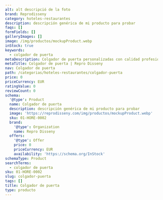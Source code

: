 ```yaml
---
alt: alt descripció de la foto
brand: Reprodisseny
category: hoteles-restaurantes
description: descripción genérica de mi producto para probar
faqs: []
formFields: []
galleryImages: []
image: /img/productos/mockupProduct.webp
inStock: true
keywords:
  - colgador de puerta
metaDescription: Colgador de puerta personalizadas con calidad profesional en Cataluña.
metaTitle: Colgador de puerta | Repro Disseny
nav: Colgador de puerta
path: /categorias/hoteles-restaurantes/colgador-puerta
price: 0
priceCurrency: EUR
ratingValue: 0
reviewCount: 0
schema:
  '@type': Product
  name: Colgador de puerta
  description: descripción genérica de mi producto para probar
  image: 'https://reprodisseny.com/img/productos/mockupProduct.webp'
  sku: 01-HORE-0002
  brand:
    '@type': Organization
    name: Repro Disseny
  offers:
    '@type': Offer
    price: 0
    priceCurrency: EUR
    availability: 'https://schema.org/InStock'
schemaType: Product
searchTerms:
  - colgador de puerta
sku: 01-HORE-0002
slug: colgador-puerta
tags: []
title: Colgador de puerta
type: producto
---
```


